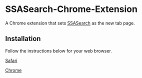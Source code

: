 # SSASearch-Chrome-Extension
A Chrome extension that sets [SSASearch](https://github.com/matthewr2024/SSASearch#ssasearch) as the new tab page. 

## Installation

Follow the instructions below for your web browser.

[Safari](https://github.com/matthewr2024/SSASearch/wiki/Safari-Setup)

[Chrome](https://github.com/matthewr2024/SSASearch/wiki/Chrome-Setup)
